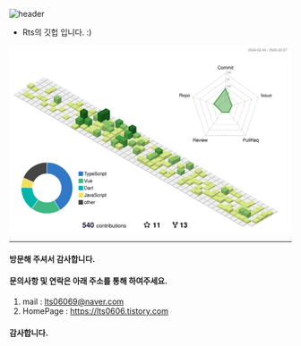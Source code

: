 ![header](https://capsule-render.vercel.app/api?type=waving&color=gradient&height=300&section=header&text=Mr.%20RyuTaeSeung&fontSize=50&animation=fadeIn&fontAlignY=38&desc=Front80%20Backend20&descAlignY=51&descAlign=62)
- Rts의 깃헙 입니다. :)

![](./profile-3d-contrib/profile-green-animate.svg)

------------
#### 방문해 주셔서 감사합니다.
#### 문의사항 및 연락은 아래 주소를 통해 하여주세요.
1) mail : lts06069@naver.com
1) HomePage : https://lts0606.tistory.com
#### 감사합니다.

